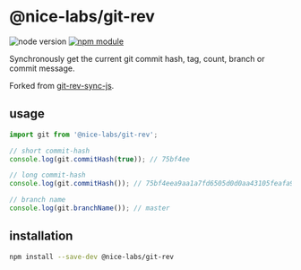 # @nice-labs/git-rev

![node version](https://img.shields.io/node/v/@nice-labs/git-rev)
[![npm module](https://img.shields.io/npm/v/@nice-labs/git-rev)](https://www.npmjs.com/package/@nice-labs/git-rev)

Synchronously get the current git commit hash, tag, count, branch or commit message.

Forked from [git-rev-sync-js](https://github.com/kurttheviking/git-rev-sync-js).

## usage

```typescript
import git from '@nice-labs/git-rev';

// short commit-hash
console.log(git.commitHash(true)); // 75bf4ee

// long commit-hash
console.log(git.commitHash()); // 75bf4eea9aa1a7fd6505d0d0aa43105feafa92ef

// branch name
console.log(git.branchName()); // master
```

## installation

```bash
npm install --save-dev @nice-labs/git-rev
```
